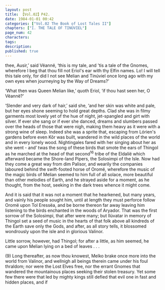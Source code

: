 ```yaml
---
layout: post
title: 【Vol.02】P42.
date: 1984-01-01 00:42
categories: ["Vol.02 The Book of Lost Tales II"]
chapters: ["I. THE TALE OF TINÚVIEL"]
page_num: 42
characters: 
tags: 
description: 
published: true
---
```


<p style="text-indent: 0;">
thee, Ausir,’ said Vëannë, ‘this is my tale, and 'tis a tale of the Gnomes, wherefore I beg that thou fill not Eriol's ear with thy Elfin names. Lo! I will tell this tale only, for did I not see Melian and Tinúviel once long ago with my own eyes when journeying by the Way of Dreams?’
</p>

‘What then was Queen Melian like,’ quoth Eriol, ‘if thou hast seen her, O Vëannë?’

‘Slender and very dark of hair,’ said she, ‘and her skin was white and pale, but her eyes shone seeming to hold great depths. Clad she was in filmy garments most lovely yet of the hue of night, jet-spangled and girt with silver. If ever she sang or if ever she danced, dreams and slumbers passed over the heads of those that were nigh, making them heavy as it were with a strong wine of sleep. Indeed she was a sprite that, escaping from Lórien's gardens before even Kôr was built, wandered in the wild places of the world and in every lonely wood. Nightingales fared with her singing about her as she went - and’ twas the song of these birds that smote the ears of Thingol as he marched at the head of that second<SUP>16</SUP> tribe of the Eldalië which afterward became the Shore-land Pipers, the Solosimpi of the Isle. Now had they come a great way from dim Palisor, and wearily the companies laboured behind the swift-footed horse of Oromë, wherefore the music of the magic birds of Melian seemed to him full of all solace, more beautiful than other melodies of Earth, and he strayed aside for a moment, as he thought, from the host, seeking in the dark trees whence it might come.

And it is said that it was not a moment that he hearkened, but many years, and vainly his people sought him, until at length they must perforce follow Oromë upon Tol Eressëa, and be borne thereon far away leaving him listening to the birds enchanted in the woods of Aryador. That was the first sorrow of the Solosimpi, that after were many; but Ilúvatar in memory of Thingol set a seed of music in the hearts of that folk above all kindreds of the Earth save only the Gods, and after, as all story tells, it blossomed wondrously upon the isle and in glorious Valinor.

Little sorrow, however, had Thingol; for after a little, as him seemed, he came upon Melian lying on a bed of leaves . . .

(9) Long thereafter, as now thou knowest, Melko brake once more into the world from Valinor, and wellnigh all beings therein came under his foul thraldom; nor were the Lost Elves free, nor the errant Gnomes that wandered the mountainous places seeking their stolen treasury. Yet some few there were that led by mighty kings still defied that evil one in fast and hidden places, and if

